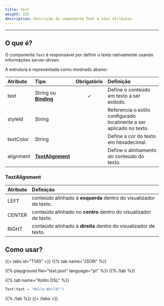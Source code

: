 ```yaml
---
title: Text
weight: 325
description: Descrição do componente Text e seus atributos
---
```


---

## O que é?

O componente `Text` é responsável por definir o texto nativamente usando informações server-driven. 

A estrutura é representada como mostrado abaixo:

| Atributo | Tipo | Obrigatório | Definição |
| :--- | :--- | :---: | :--- |
| text | String ou [**Binding**](/pt/api/contexto#binding) | ✓ | Define o conteúdo em texto a ser exibido. |
| styleId | String |   | Referencia o estilo configurado localmente a ser aplicado no texto. |
| textColor | String |   | Define a cor do texto em hexadecimal. |
| alignment | [**TextAlignment**](#textalignment) |   | Define o alinhamento do conteúdo do texto. |

### TextAlignment

| Atributo | Definição |
| :--- | :--- |
| LEFT | conteúdo alinhado à **esquerda** dentro do visualizador de texto.  |
| CENTER | conteúdo alinhado no **centro** dentro do visualizador de texto.  |
| RIGHT | conteúdo alinhado à **direita** dentro do visualizador de texto.  |

## Como usar?

{{< tabs id="T140" >}}
{{% tab name="JSON" %}}
<!-- json-playground:text.json
{
    "_beagleComponent_": "beagle:text",
    "text": "Hello World!"
}
-->
{{% playground file="text.json" language="pt" %}}
{{% /tab %}}

{{% tab name="Kotlin DSL" %}}
```kotlin
Text(text = "Hello World!")
```
{{% /tab %}}
{{< /tabs >}}
